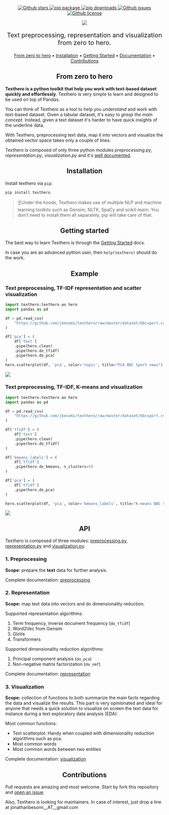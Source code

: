 <p align="center">
   <a href="https://github.com/jbesomi/texthero/stargazers">
    <img src="https://img.shields.io/github/stars/jbesomi/texthero.svg?colorA=orange&colorB=orange&logo=github"
         alt="Github stars">
   </a>
   <a href="https://pypi.org/search/?q=texthero">
      <img src="https://img.shields.io/pypi/v/texthero.svg?colorB=brightgreen"
           alt="pip package">
   </a>
   <a href="https://pypi.org/project/texthero/">
      <img alt="pip downloads" src="https://img.shields.io/pypi/dm/texthero">
   </a>
   <a href="https://github.com/jbesomi/texthero/issues">
        <img src="https://img.shields.io/github/issues/jbesomi/texthero.svg"
             alt="Github issues">
   </a>
   <a href="https://github.com/jbesomi/texthero/blob/master/LICENSE">
        <img src="https://img.shields.io/github/license/jbesomi/texthero.svg"
             alt="Github license">
   </a>   
</p>

<p align="center">
    <img src="https://github.com/jbesomi/texthero/raw/master/github/logo.png">
</p>

<p style="font-size: 20px;" align="center">Text preprocessing, representation and visualization from zero to hero.</p>


<p align="center">
  <a href="#zero-to-hero">From zero to hero</a> •
  <a href="#installation">Installation</a> •
  <a href="#getting-started">Getting Started</a> •
  <a href="#documentation">Documentation</a> •
  <a href="#contributions">Contributions</a>
</p>


<h2 align="center">From zero to hero</h2>

**Texthero is a python toolkit that help you work with text-based dataset quickly and effortlessly**. Texthero is very simple to learn and designed to be used on top of Pandas.

You can think of Texthero as a tool to help you _understand_ and work with text-based dataset. Given a tabular dataset, it's easy to _grasp the main concept_. Instead, given a text dataset it's harder to have quick insights of the underline data. 

With Texthero, preprocessing text data, map it into vectors and visualize the obtained vector space takes only a couple of lines.

Texthero is composed of only three python modules *preprocessing.py*, *representation.py*, *visualization.py* and it's <a href="https://texthero.org/docs/getting-started">well documented</a>.

<h2 align="center">Installation</h2>

Install texthero via `pip`:

```bash
pip install texthero
```

> ☝️Under the hoods, Texthero makes use of multiple NLP and machine learning toolkits such as Gensim, NLTK, SpaCy and scikit-learn. You don't need to install them all separately, pip will take care of that.

<h2 align="center">Getting started</h2>

The best way to learn Texthero is through the <a href="https://texthero.org/docs/getting-started">Getting Started</a> docs. 

In case you are an advanced python user, then `help(texthero)` should do the work.

<h2 align="center">Example</h2>

<h3>Text preprocessing, TF-IDF representation and scatter visualization</h3>


```python
import texthero.texthero as hero
import pandas as pd

df = pd.read_csv(
    "https://github.com/jbesomi/texthero/raw/master/dataset/bbcsport.csv"
)

df['pca'] = (
    df['text']
    .pipe(hero.clean)
    .pipe(hero.do_tfidf)
    .pipe(hero.do_pca)
)
hero.scatterplot(df, 'pca', color='topic', title="PCA BBC Sport news")
```

<img src="https://github.com/jbesomi/texthero/raw/master/github/scatterplot_bbcsport.svg">


<h3>Text preprocessing, TF-IDF, K-means and visualization</h3>

```python
import texthero.texthero as hero
import pandas as pd

df = pd.read_csv(
    "https://github.com/jbesomi/texthero/raw/master/dataset/bbcsport.csv"
)

df['tfidf'] = (
    df['text']
    .pipe(hero.clean)
    .pipe(hero.do_tfidf)
)

df['kmeans_labels'] = (
    df['tfidf']
    .pipe(hero.do_kmeans, n_clusters=5)
)

df['pca'] = (
    df['tfidf']
    .pipe(hero.do_pca)
)

hero.scatterplot(df, 'pca', color='kmeans_labels', title="K-means BBC Sport news")
```

<img src="https://github.com/jbesomi/texthero/raw/master/github/scatterplot_bbcsport_kmeans.svg">

<h2 align="center">API</h2>

Texthero is composed of three modules: [preprocessing.py](/texthero/preprocessing.py), [representation.py](/texthero/representation.py) and [visualization.py](/texthero/visualization.py).

<h3>1. Preprocessing</h3>

**Scope:** prepare the **text** data for further analysis.

Complete documentation: [preprocessing](https://texthero.org/docs/api-preprocessing)

<h3>2. Representation</h3>

**Scope:** map text data into vectors and do dimensionality reduction.

Supported representation algorithms:
1. Term frequency, inverse document frequency (`do_tfidf`)
3. Word2Vec from Gensim 
4. GloVe 
5. Transformers 

Supported dimensionality reduction algorithms:
1. Principal component analysis (`do_pca`)
2. Non-negative matrix factorization (`do_nmf`)

Complete documentation: [representation](https://texthero.org/docs/api-representation)

<h3>3. Visualization</h3>

**Scope:** collection of functions to both summarize the main facts regarding the data and visualize the results. This part is very opinionated and ideal for anyone that needs a quick solution to visualize on screen the text data for instance during a text exploratory data analysis (EDA).

Most common functions:
   - Text scatterplot. Handy when coupled with dimensionality reduction algorithms such as pca.
   - Most common words
   - Most common words between two entities 

Complete documentation: [visualization](https://texthero.org/docs/api-visualization)

<h2 align="center">Contributions</h2>

Pull requests are amazing and most welcome. Start by fork this repository and [open an issue](https://github.com/jbesomi/texthero/issues).

Also, Texthero is looking for maintainers. In case of interest, just drop a line at jonathanbesomi__AT__gmail.com
